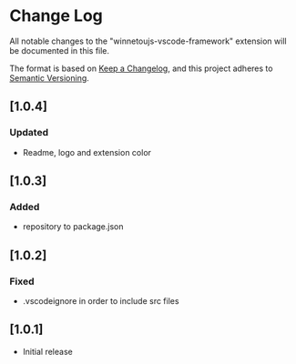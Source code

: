 # Change Log

All notable changes to the "winnetoujs-vscode-framework" extension will be documented in this file.

The format is based on [Keep a Changelog](https://keepachangelog.com/en/1.1.0/),
and this project adheres to [Semantic Versioning](https://semver.org/spec/v2.0.0.html).

## [1.0.4]

### Updated

- Readme, logo and extension color

## [1.0.3]

### Added

- repository to package.json

## [1.0.2]

### Fixed

- .vscodeignore in order to include src files

## [1.0.1]

- Initial release
